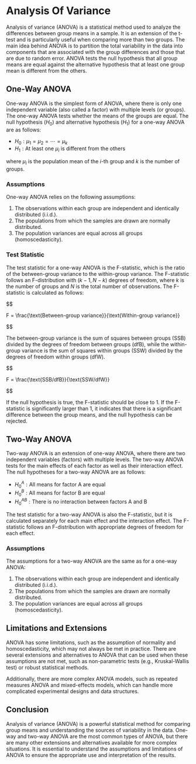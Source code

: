 # Analysis Of Variance

Analysis of variance (ANOVA) is a statistical method used to analyze the differences between group means in a sample. It is an extension of the t-test and is particularly useful when comparing more than two groups. The main idea behind ANOVA is to partition the total variability in the data into components that are associated with the group differences and those that are due to random error. ANOVA tests the null hypothesis that all group means are equal against the alternative hypothesis that at least one group mean is different from the others.

## One-Way ANOVA

One-way ANOVA is the simplest form of ANOVA, where there is only one independent variable (also called a factor) with multiple levels (or groups). The one-way ANOVA tests whether the means of the groups are equal. The null hypothesis ($H_0$) and alternative hypothesis ($H_1$) for a one-way ANOVA are as follows:

- $H_0: \mu_1 = \mu_2 = \cdots = \mu_k$
- $H_1: \text{At least one } \mu_i \text{ is different from the others}$

where $\mu_i$ is the population mean of the $i$-th group and $k$ is the number of groups.

### Assumptions

One-way ANOVA relies on the following assumptions:

1. The observations within each group are independent and identically distributed (i.i.d.).
2. The populations from which the samples are drawn are normally distributed.
3. The population variances are equal across all groups (homoscedasticity).

### Test Statistic

The test statistic for a one-way ANOVA is the F-statistic, which is the ratio of the between-group variance to the within-group variance. The F-statistic follows an F-distribution with $(k-1, N-k)$ degrees of freedom, where $k$ is the number of groups and $N$ is the total number of observations. The F-statistic is calculated as follows:


$$

F = \frac{\text{Between-group variance}}{\text{Within-group variance}}

$$


The between-group variance is the sum of squares between groups (SSB) divided by the degrees of freedom between groups (dfB), while the within-group variance is the sum of squares within groups (SSW) divided by the degrees of freedom within groups (dfW).


$$

F = \frac{\text{SSB/dfB}}{\text{SSW/dfW}}

$$


If the null hypothesis is true, the F-statistic should be close to 1. If the F-statistic is significantly larger than 1, it indicates that there is a significant difference between the group means, and the null hypothesis can be rejected.

## Two-Way ANOVA

Two-way ANOVA is an extension of one-way ANOVA, where there are two independent variables (factors) with multiple levels. The two-way ANOVA tests for the main effects of each factor as well as their interaction effect. The null hypotheses for a two-way ANOVA are as follows:

- $H_0^A: \text{All means for factor A are equal}$
- $H_0^B: \text{All means for factor B are equal}$
- $H_0^{AB}: \text{There is no interaction between factors A and B}$

The test statistic for a two-way ANOVA is also the F-statistic, but it is calculated separately for each main effect and the interaction effect. The F-statistic follows an F-distribution with appropriate degrees of freedom for each effect.

### Assumptions

The assumptions for a two-way ANOVA are the same as for a one-way ANOVA:

1. The observations within each group are independent and identically distributed (i.i.d.).
2. The populations from which the samples are drawn are normally distributed.
3. The population variances are equal across all groups (homoscedasticity).

## Limitations and Extensions

ANOVA has some limitations, such as the assumption of normality and homoscedasticity, which may not always be met in practice. There are several extensions and alternatives to ANOVA that can be used when these assumptions are not met, such as non-parametric tests (e.g., Kruskal-Wallis test) or robust statistical methods.

Additionally, there are more complex ANOVA models, such as repeated measures ANOVA and mixed-effects models, which can handle more complicated experimental designs and data structures.

## Conclusion

Analysis of variance (ANOVA) is a powerful statistical method for comparing group means and understanding the sources of variability in the data. One-way and two-way ANOVA are the most common types of ANOVA, but there are many other extensions and alternatives available for more complex situations. It is essential to understand the assumptions and limitations of ANOVA to ensure the appropriate use and interpretation of the results.
